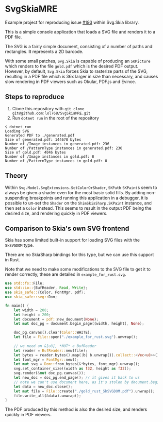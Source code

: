 # SvgSkiaMRE

Example project for reproducing issue
[#193](https://github.com/wieslawsoltes/Svg.Skia/issues/195) within Svg.Skia library.

This is a simple console application that loads a SVG file and renders it to a PDF file.

The SVG is a fairly simple document, consisting of a number of paths and rectangles. It
represents a 2D barcode.

With some small patches, `Svg.Skia` is capable of producing an `SKPicture` which renders to
the file `gold.pdf` which is the desired PDF output. However, by default, `Svg.Skia` forces
Skia to rasterize parts of the SVG, resulting in a PDF file which is 36x larger in size than
necessary, and causes slow rendering in PDF viewers such as Okular, PDF.js and Evince.

## Steps to reproduce

1. Clone this repository with `git clone git@github.com:lol768/SvgSkiaMRE.git`
2. Run `dotnet run` in the root of the repository

```
$ dotnet run
Loading SVG
Generated PDF to ./generated.pdf
Size of generated.pdf: 144678 bytes
Number of /Image instances in generated.pdf: 236
Number of /PatternType instances in generated.pdf: 236
Size of gold.pdf: 4046 bytes
Number of /Image instances in gold.pdf: 0
Number of /PatternType instances in gold.pdf: 0
```

## Theory

Within `Svg.Model.SvgExtensions.SetColorOrShader`, `SKPath` `SKPaint`s  seem to always be given a shader even for the
most basic solid fills. By adding non-suspending breakpoints and running this application in a debugger, it is possible
to un-set the `Shader` on the `ShimSkiaSharp.SKPaint` instance, and then set a `Color` instead. This seems to result in
the output PDF being the desired size, and rendering quickly in PDF viewers.

## Comparison to Skia's own SVG frontend

Skia has some limited built-in support for loading SVG files with the `SkSVGDOM` type.

There are no SkiaSharp bindings for this type, but we can use this support in Rust.

Note that we need to make some modifications to the SVG file to get it to render correctly, these are detailed in
`example_for_rust.svg`.

```rust
use std::fs::File;
use std::io::{BufReader, Read, Write};
use skia_safe::{Color, FontMgr, pdf};
use skia_safe::svg::Dom;

fn main() {
    let width = 200;
    let height = 200;
    let document = pdf::new_document(None);
    let mut doc_pg = document.begin_page((width, height), None);

    doc_pg.canvas().clear(Color::WHITE);
    let file = File::open("./example_for_rust.svg").unwrap();
    
    // we need an &[u8], *NOT* a BufReader
    let reader = BufReader::new(file);
    let bytes = reader.bytes().map(|b| b.unwrap()).collect::<Vec<u8>>();
    let font_mgr = FontMgr::new();
    let mut svg = Dom::from_bytes(&*bytes, font_mgr).unwrap();
    svg.set_container_size((width as f32, height as f32));
    svg.render(&mut doc_pg.canvas());
    let new_doc = doc_pg.end_page(); // it gives it back to us
    // note we can't use document here, as it's stolen by document.begin_page
    let data = new_doc.close();
    let mut file = File::create("./gold_rust_SkSVGDOM.pdf").unwrap();
    file.write_all(&data).unwrap();
}
```

The PDF produced by this method is also the desired size, and renders quickly in PDF viewers.
